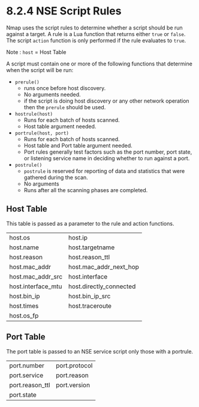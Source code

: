 # 8.2.4 NSE Script Rules

Nmap uses the script rules to determine whether a script should be run against a target. A rule is a Lua function that returns either `true` or `false`. The script `action` function is only performed if the rule evaluates to `true`.

Note : `host` = Host Table

A script must contain one or more of the following functions that determine when the script will be run:

* `prerule()` 
  * runs once before host discovery. 
  * No arguments needed.
  * if the script is doing host discovery or any other network operation then the `prerule` should be used.
* `hostrule(host)`
  * Runs for each batch of hosts scanned. 
  * Host table argument needed.
* `portrule(host, port)` 
  * Runs for each batch of hosts scanned. 
  * Host table and Port table argument  needed.
  * Port rules generally test factors such as the port number, port state, or listening service name in deciding whether to run against a port.
* `postrule()` 
  * `postrule` is reserved for reporting of data and statistics that were gathered during the scan.
  * No arguments
  * Runs after all the scanning phases are completed.

## Host Table

This table is passed as a parameter to the rule and action functions.

|  |  |
| :--- | :--- |
| host.os | host.ip |
| host.name | host.targetname |
| host.reason | host.reason\_ttl |
| host.mac\_addr | host.mac\_addr\_next\_hop |
| host.mac\_addr\_src | host.interface |
| host.interface\_mtu | host.directly\_connected |
| host.bin\_ip | host.bin\_ip\_src |
| host.times | host.traceroute |
| host.os\_fp |  |

## Port Table

The port table is passed to an NSE service script only those with a portrule.

|  |  |
| :--- | :--- |
| port.number | port.protocol |
| port.service | port.reason |
| port.reason\_ttl | port.version |
| port.state |  |

